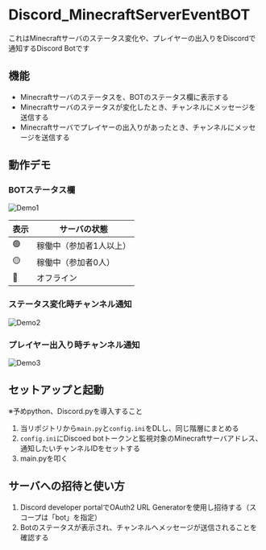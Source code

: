 # Discord_MinecraftServerEventBOT

これはMinecraftサーバのステータス変化や、プレイヤーの出入りをDiscordで通知するDiscord Botです<br>

## 機能
* Minecraftサーバのステータスを、BOTのステータス欄に表示する<br>
* Minecraftサーバのステータスが変化したとき、チャンネルにメッセージを送信する<br>
* Minecraftサーバでプレイヤーの出入りがあったとき、チャンネルにメッセージを送信する<br>

## 動作デモ
### BOTステータス欄
![Demo1](https://media.giphy.com/media/v1.Y2lkPTc5MGI3NjExejV3NzF6YW02cG1xdjAxOWxrMTdkbHloazRjdjM3OWwzdnUzaGZjNiZlcD12MV9pbnRlcm5hbF9naWZfYnlfaWQmY3Q9Zw/Fg5UQcLMqNneLgZtWH/giphy.gif)

| 表示 | サーバの状態 |
| --- | --- |
| 🟢 | 稼働中（参加者1人以上） | 
| 🟡 | 稼働中（参加者0人）　| 
| 🔴 | オフライン |

### ステータス変化時チャンネル通知
![Demo2](https://i.imgur.com/b7cMhdW.png)

### プレイヤー出入り時チャンネル通知
![Demo3](https://i.imgur.com/ibJaGns.png)

## セットアップと起動
※予めpython、Discord.pyを導入すること

1. 当リポジトリから`main.py`と`config.ini`をDLし、同じ階層にまとめる
1. `config.ini`にDiscoed botトークンと監視対象のMinecraftサーバアドレス、通知したいチャンネルIDをセットする
1. main.pyを叩く

## サーバへの招待と使い方

1. Discord developer portalでOAuth2 URL Generatorを使用し招待する（スコープは「bot」を指定）
1. Botのステータスが表示され、チャンネルへメッセージが送信されることを確認する
